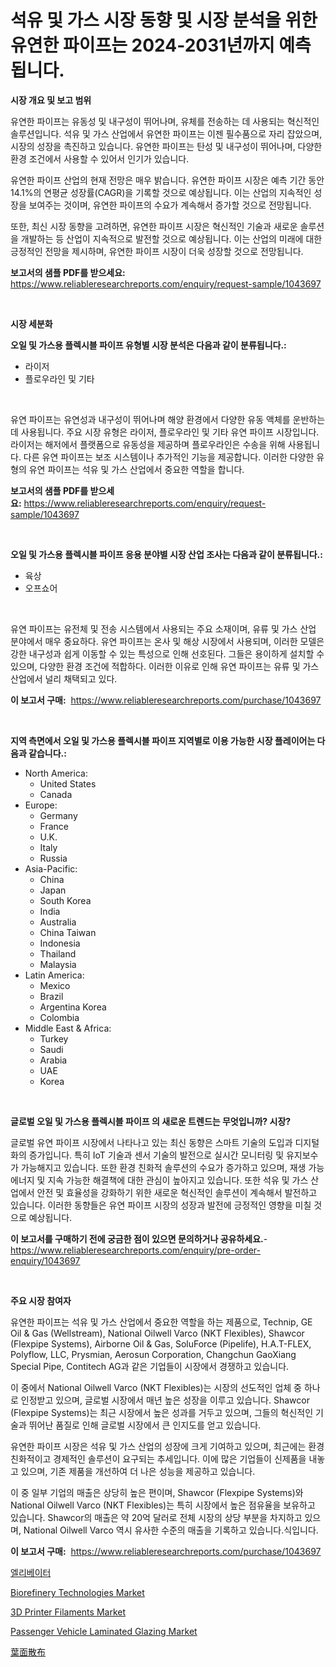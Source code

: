 <p><h1>석유 및 가스 시장 동향 및 시장 분석을 위한 유연한 파이프는 2024-2031년까지 예측됩니다.</h1></p><p><strong>시장 개요 및 보고 범위</strong></p>
<p><p>유연한 파이프는 유동성 및 내구성이 뛰어나며, 유체를 전송하는 데 사용되는 혁신적인 솔루션입니다. 석유 및 가스 산업에서 유연한 파이프는 이젠 필수품으로 자리 잡았으며, 시장의 성장을 촉진하고 있습니다. 유연한 파이프는 탄성 및 내구성이 뛰어나며, 다양한 환경 조건에서 사용할 수 있어서 인기가 있습니다.  </p><p>유연한 파이프 산업의 현재 전망은 매우 밝습니다. 유연한 파이프 시장은 예측 기간 동안 14.1%의 연평균 성장률(CAGR)을 기록할 것으로 예상됩니다. 이는 산업의 지속적인 성장을 보여주는 것이며, 유연한 파이프의 수요가 계속해서 증가할 것으로 전망됩니다. </p><p>또한, 최신 시장 동향을 고려하면, 유연한 파이프 시장은 혁신적인 기술과 새로운 솔루션을 개발하는 등 산업이 지속적으로 발전할 것으로 예상됩니다. 이는 산업의 미래에 대한 긍정적인 전망을 제시하며, 유연한 파이프 시장이 더욱 성장할 것으로 전망됩니다.</p></p>
<p><strong>보고서의 샘플 PDF를 받으세요:</strong> <a href="https://www.reliableresearchreports.com/enquiry/request-sample/1043697">https://www.reliableresearchreports.com/enquiry/request-sample/1043697</a></p>
<p>&nbsp;</p>
<p><strong>시장 세분화</strong></p>
<p><strong>오일 및 가스용 플렉시블 파이프 유형별 시장 분석은 다음과 같이 분류됩니다.:</strong></p>
<p><ul><li>라이저</li><li>플로우라인 및 기타</li></ul></p>
<p>&nbsp;</p>
<p><p>유연 파이프는 유연성과 내구성이 뛰어나며 해양 환경에서 다양한 유동 액체를 운반하는 데 사용됩니다. 주요 시장 유형은 라이저, 플로우라인 및 기타 유연 파이프 시장입니다. 라이저는 해저에서 플랫폼으로 유동성을 제공하며 플로우라인은 수송을 위해 사용됩니다. 다른 유연 파이프는 보조 시스템이나 추가적인 기능을 제공합니다. 이러한 다양한 유형의 유연 파이프는 석유 및 가스 산업에서 중요한 역할을 합니다.</p></p>
<p><strong>보고서의 샘플 PDF를 받으세요:</strong>&nbsp;<a href="https://www.reliableresearchreports.com/enquiry/request-sample/1043697">https://www.reliableresearchreports.com/enquiry/request-sample/1043697</a></p>
<p>&nbsp;</p>
<p><strong> 오일 및 가스용 플렉시블 파이프 응용 분야별 시장 산업 조사는 다음과 같이 분류됩니다.:</strong></p>
<p><ul><li>육상</li><li>오프쇼어</li></ul></p>
<p>&nbsp;</p>
<p><p>유연 파이프는 유전체 및 전송 시스템에서 사용되는 주요 소재이며, 유류 및 가스 산업 분야에서 매우 중요하다. 유연 파이프는 온사 및 해상 시장에서 사용되며, 이러한 모델은 강한 내구성과 쉽게 이동할 수 있는 특성으로 인해 선호된다. 그들은 용이하게 설치할 수 있으며, 다양한 환경 조건에 적합하다. 이러한 이유로 인해 유연 파이프는 유류 및 가스 산업에서 널리 채택되고 있다.</p></p>
<p><strong>이 보고서 구매:</strong>&nbsp; <a href="https://www.reliableresearchreports.com/purchase/1043697">https://www.reliableresearchreports.com/purchase/1043697</a></p>
<p>&nbsp;</p>
<p><strong>지역 측면에서 오일 및 가스용 플렉시블 파이프 지역별로 이용 가능한 시장 플레이어는 다음과 같습니다.:</strong></p>
<p><ul>
    <li>
        North America:
        <ul>
            <li>United States</li>
            <li>Canada</li>
        </ul>
    </li>
    <li>
        Europe:
        <ul>
            <li>Germany</li>
            <li>France</li>
            <li>U.K.</li>
            <li>Italy</li>
            <li>Russia</li>
        </ul>
    </li>
    <li>
        Asia-Pacific:
        <ul>
            <li>China</li>
            <li>Japan</li>
            <li>South Korea</li>
            <li>India</li>
            <li>Australia</li>
            <li>China Taiwan</li>
            <li>Indonesia</li>
            <li>Thailand</li>
            <li>Malaysia</li>
        </ul>
    </li>
    <li>
        Latin America:
        <ul>
            <li>Mexico</li>
            <li>Brazil</li>
            <li>Argentina Korea</li>
            <li>Colombia</li>
        </ul>
    </li>
    <li>
        Middle East & Africa:
        <ul>
            <li>Turkey</li>
            <li>Saudi</li>
            <li>Arabia</li>
            <li>UAE</li>
            <li>Korea</li>
        </ul>
    </li>
    </ul></p>
<p>&nbsp;</p>
<p><strong>글로벌 오일 및 가스용 플렉시블 파이프 의 새로운 트렌드는 무엇입니까? 시장?</strong></p>
<p><p>글로벌 유연 파이프 시장에서 나타나고 있는 최신 동향은 스마트 기술의 도입과 디지털화의 증가입니다. 특히 IoT 기술과 센서 기술의 발전으로 실시간 모니터링 및 유지보수가 가능해지고 있습니다. 또한 환경 친화적 솔루션의 수요가 증가하고 있으며, 재생 가능 에너지 및 지속 가능한 해결책에 대한 관심이 높아지고 있습니다. 또한 석유 및 가스 산업에서 안전 및 효율성을 강화하기 위한 새로운 혁신적인 솔루션이 계속해서 발전하고 있습니다. 이러한 동향들은 유연 파이프 시장의 성장과 발전에 긍정적인 영향을 미칠 것으로 예상됩니다.</p></p>
<p><strong>이 보고서를 구매하기 전에 궁금한 점이 있으면 문의하거나 공유하세요.</strong>- <a href="https://www.reliableresearchreports.com/enquiry/pre-order-enquiry/1043697">https://www.reliableresearchreports.com/enquiry/pre-order-enquiry/1043697</a></p>
<p>&nbsp;</p>
<p><strong>주요 시장 참여자</strong></p>
<p><p>유연한 파이프는 석유 및 가스 산업에서 중요한 역할을 하는 제품으로, Technip, GE Oil & Gas (Wellstream), National Oilwell Varco (NKT Flexibles), Shawcor (Flexpipe Systems), Airborne Oil & Gas, SoluForce (Pipelife), H.A.T-FLEX, Polyflow, LLC, Prysmian, Aerosun Corporation, Changchun GaoXiang Special Pipe, Contitech AG과 같은 기업들이 시장에서 경쟁하고 있습니다.</p><p>이 중에서 National Oilwell Varco (NKT Flexibles)는 시장의 선도적인 업체 중 하나로 인정받고 있으며, 글로벌 시장에서 매년 높은 성장을 이루고 있습니다. Shawcor (Flexpipe Systems)는 최근 시장에서 높은 성과를 거두고 있으며, 그들의 혁신적인 기술과 뛰어난 품질로 인해 글로벌 시장에서 큰 인지도를 얻고 있습니다.</p><p>유연한 파이프 시장은 석유 및 가스 산업의 성장에 크게 기여하고 있으며, 최근에는 환경 친화적이고 경제적인 솔루션이 요구되는 추세입니다. 이에 많은 기업들이 신제품을 내놓고 있으며, 기존 제품을 개선하여 더 나은 성능을 제공하고 있습니다.</p><p>이 중 일부 기업의 매출은 상당히 높은 편이며, Shawcor (Flexpipe Systems)와 National Oilwell Varco (NKT Flexibles)는 특히 시장에서 높은 점유율을 보유하고 있습니다. Shawcor의 매출은 약 20억 달러로 전체 시장의 상당 부분을 차지하고 있으며, National Oilwell Varco 역시 유사한 수준의 매출을 기록하고 있습니다.식입니다.</p></p>
<p><strong>이 보고서 구매:</strong>&nbsp;&nbsp;<a href="https://www.reliableresearchreports.com/purchase/1043697">https://www.reliableresearchreports.com/purchase/1043697</a></p>
<p><p><a href="https://github.com/fredrickeglers/Market-Research-Report-List-1/blob/main/962347215686.md">엘리베이터</a></p><p><a href="https://github.com/Chiragrp22/Market-Research-Report-List-4/blob/main/biorefinery-technologies-market.md">Biorefinery Technologies Market</a></p><p><a href="https://summer-dogwood-3e9.notion.site/3D-Printer-Filaments-Market-Research-Report-The-Key-To-Successful-Business-Strategy-Forecasted-for--926e67bd63a34c7981ce31ee12479564">3D Printer Filaments Market</a></p><p><a href="https://issuu.com/reportprime-2/docs/passenger-vehicle-laminated-glazing-market-size-20">Passenger Vehicle Laminated Glazing Market</a></p><p><a href="https://medium.com/@vedakuvlis2023/%E8%91%89%E9%9D%A2%E6%95%A3%E5%B8%83%E5%B8%82%E5%A0%B4%E3%81%AF-%E5%B8%82%E5%A0%B4%E3%82%B7%E3%82%A7%E3%82%A2-%E3%82%B5%E3%82%A4%E3%82%BA-2031%E5%B9%B4%E3%81%BE%E3%81%A7%E3%81%AE%E4%BA%88%E6%B8%AC%E3%81%AB%E7%84%A6%E7%82%B9%E3%82%92%E5%BD%93%E3%81%A6%E3%81%A6%E3%81%84%E3%81%BE%E3%81%99-69fc6c00e7fa">葉面散布</a></p></p>
